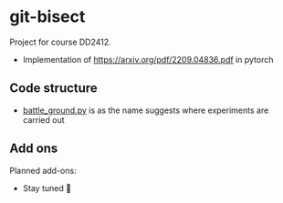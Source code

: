# git-bisect
Project for course DD2412.
 - Implementation of https://arxiv.org/pdf/2209.04836.pdf in pytorch

## Code structure
- [battle_ground.py](https://github.com/the-nihilist-ninja/git-bisect/blob/permutation_algo/battle_ground.py) is as the name suggests where experiments are carried out

## Add ons
Planned add-ons:
- Stay tuned 🤖
